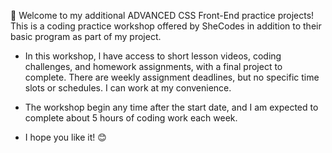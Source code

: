 🤩 Welcome to my additional ADVANCED CSS Front-End practice projects! This is a coding practice workshop offered by SheCodes in addition to their basic program as part of my project.

- In this workshop, l have access to short lesson videos, coding challenges, and homework assignments, with a final project to complete. There are weekly assignment deadlines, but no specific time slots or schedules. I can work at my convenience.

- The workshop begin any time after the start date, and I am expected to complete about 5 hours of coding work each week.

- I hope you like it! 😊
